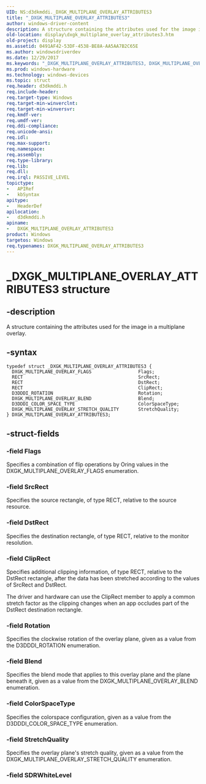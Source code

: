 ```yaml
---
UID: NS:d3dkmddi._DXGK_MULTIPLANE_OVERLAY_ATTRIBUTES3
title: "_DXGK_MULTIPLANE_OVERLAY_ATTRIBUTES3"
author: windows-driver-content
description: A structure containing the attributes used for the image in a multiplane overlay.
old-location: display\dxgk_multiplane_overlay_attributes3.htm
old-project: display
ms.assetid: 0491AF42-53DF-4538-BE8A-AA5AA7B2C65E
ms.author: windowsdriverdev
ms.date: 12/29/2017
ms.keywords: "_DXGK_MULTIPLANE_OVERLAY_ATTRIBUTES3, DXGK_MULTIPLANE_OVERLAY_ATTRIBUTES3 structure [Display Devices], d3dkmddi/DXGK_MULTIPLANE_OVERLAY_ATTRIBUTES3, DXGK_MULTIPLANE_OVERLAY_ATTRIBUTES3, display.dxgk_multiplane_overlay_attributes3"
ms.prod: windows-hardware
ms.technology: windows-devices
ms.topic: struct
req.header: d3dkmddi.h
req.include-header: 
req.target-type: Windows
req.target-min-winverclnt: 
req.target-min-winversvr: 
req.kmdf-ver: 
req.umdf-ver: 
req.ddi-compliance: 
req.unicode-ansi: 
req.idl: 
req.max-support: 
req.namespace: 
req.assembly: 
req.type-library: 
req.lib: 
req.dll: 
req.irql: PASSIVE_LEVEL
topictype:
-	APIRef
-	kbSyntax
apitype:
-	HeaderDef
apilocation:
-	d3dkmddi.h
apiname:
-	DXGK_MULTIPLANE_OVERLAY_ATTRIBUTES3
product: Windows
targetos: Windows
req.typenames: DXGK_MULTIPLANE_OVERLAY_ATTRIBUTES3
---
```


# _DXGK_MULTIPLANE_OVERLAY_ATTRIBUTES3 structure


## -description


A structure containing the attributes used for the image in a multiplane overlay.


## -syntax


````
typedef struct _DXGK_MULTIPLANE_OVERLAY_ATTRIBUTES3 {
  DXGK_MULTIPLANE_OVERLAY_FLAGS                 Flags;
  RECT                                          SrcRect;
  RECT                                          DstRect;
  RECT                                          ClipRect;
  D3DDDI_ROTATION                               Rotation;
  DXGK_MULTIPLANE_OVERLAY_BLEND                 Blend;
  D3DDDI_COLOR_SPACE_TYPE                       ColorSpaceType;
  DXGK_MULTIPLANE_OVERLAY_STRETCH_QUALITY       StretchQuality;
} DXGK_MULTIPLANE_OVERLAY_ATTRIBUTES3;
````


## -struct-fields




### -field Flags

Specifies a combination of flip operations by Oring values in the DXGK_MULTIPLANE_OVERLAY_FLAGS enumeration.


### -field SrcRect

Specifies the source rectangle, of type RECT, relative to the source resource.


### -field DstRect

Specifies the destination rectangle, of type RECT, relative to the monitor resolution.


### -field ClipRect

Specifies additional clipping information, of type RECT, relative to the DstRect rectangle, after the data has been stretched according to the values of SrcRect and DstRect.

The driver and hardware can use the ClipRect member to apply a common stretch factor as the clipping changes when an app occludes part of the DstRect destination rectangle.


### -field Rotation

Specifies the clockwise rotation of the overlay plane, given as a value from the D3DDDI_ROTATION enumeration.


### -field Blend

Specifies the blend mode that applies to this overlay plane and the plane beneath it, given as a value from the DXGK_MULTIPLANE_OVERLAY_BLEND enumeration.


### -field ColorSpaceType

Specifies the colorspace configuration, given as a value from the D3DDDI_COLOR_SPACE_TYPE enumeration.


### -field StretchQuality

Specifies the overlay plane's stretch quality, given as a value from the DXGK_MULTIPLANE_OVERLAY_STRETCH_QUALITY enumeration.


### -field SDRWhiteLevel

 


